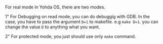 For real mode in Yohda OS, there are two modes.

1" For Debugging on read mode, you can do debuggig with GDB. 
In the case, you have to pass the argument `D=1` to makefile.
e.g `make D=1`. you can change the value `D` to anything what you want.

2" For protected mode, you just should use only `make` command.
